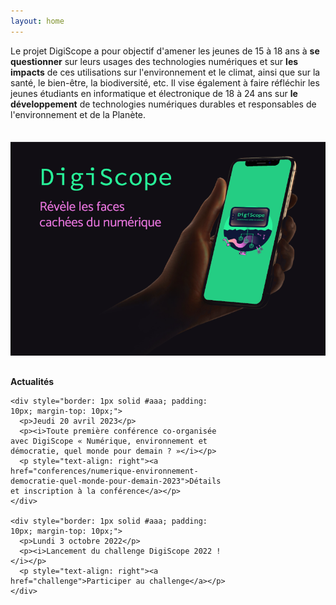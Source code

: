 ```yaml
---
layout: home
---
```


Le projet DigiScope a pour objectif d'amener les jeunes de 15 à 18 ans à **se questionner** sur leurs usages des technologies numériques et sur **les impacts** de ces utilisations sur l'environnement et le climat, ainsi que sur la santé, le bien-être, la biodiversité, etc. Il vise également à faire réfléchir les jeunes étudiants en informatique et électronique de 18 à 24 ans sur **le développement** de technologies numériques durables et responsables de l'environnement et de la Planète.

<div style="display: flex; flex-wrap: wrap; gap: 30px; margin: 35px 0 20px 0;">
  <div>
    <img src="images/digiscope-banner.png" alt="DigiScope banner" style="width: 550px" />
  </div>
  <div style="width: 350px;">
    <b>Actualités</b>

    <div style="border: 1px solid #aaa; padding: 10px; margin-top: 10px;">
      <p>Jeudi 20 avril 2023</p>
      <p><i>Toute première conférence co-organisée avec DigiScope « Numérique, environnement et démocratie, quel monde pour demain ? »</i></p>
      <p style="text-align: right"><a href="conferences/numerique-environnement-democratie-quel-monde-pour-demain-2023">Détails et inscription à la conférence</a></p>
    </div>

    <div style="border: 1px solid #aaa; padding: 10px; margin-top: 10px;">
      <p>Lundi 3 octobre 2022</p>
      <p><i>Lancement du challenge DigiScope 2022 !</i></p>
      <p style="text-align: right"><a href="challenge">Participer au challenge</a></p>
    </div>
  </div>
</div>
